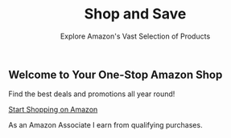 <!DOCTYPE html>
<html lang="en">
<head>
<meta charset="UTF-8">
<meta name="viewport" content="width=device-width, initial-scale=1.0">
<meta name="description" content="Visit Shop and Save - your gateway to Amazon's vast selection of products. Enjoy the convenience of shopping from home and find the best deals and promotions.">
<title>Shop and Save - Your Amazon Affiliate Store</title>
<link rel="stylesheet" href="styles.css">
</head>
<body>
  <header>
    <div class="container">
      <h1>Shop and Save</h1>
      <p>Explore Amazon's Vast Selection of Products</p>
    </div>
  </header>
  
  <main class="container">
    <section class="hero">
      <h2>Welcome to Your One-Stop Amazon Shop</h2>
      <p>Find the best deals and promotions all year round!</p>
      <a href="https://www.amazon.in/?tag=shopandsav0a8-21" class="cta-button" rel="nofollow noreferrer">Start Shopping on Amazon</a>
    </section>
  </main>
  
  <footer>
    <div class="container">
      <p class="disclosure">As an Amazon Associate I earn from qualifying purchases.</p>
    </div>
  </footer>
</body>
</html>

